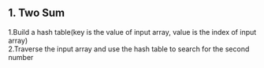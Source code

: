 ## 1. Two Sum

1.Build a hash table(key is the value of input array, value is the index of input array)\
2.Traverse the input array and use the hash table to search for the second number


